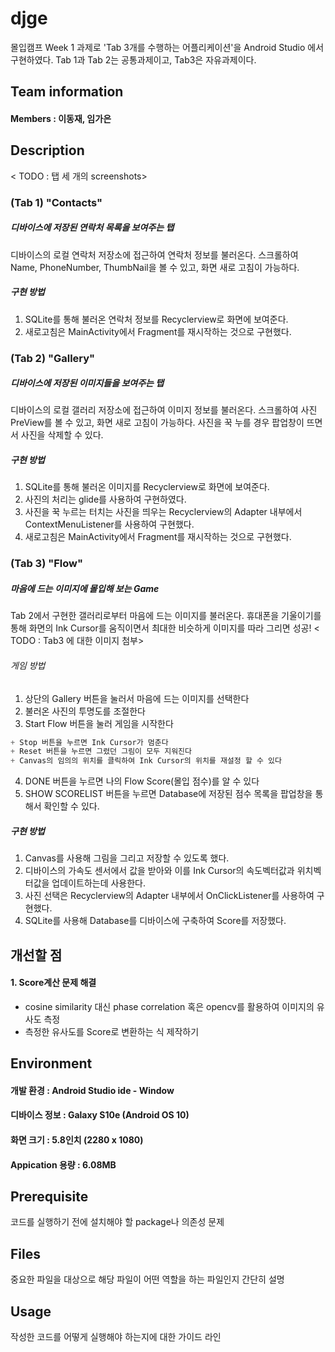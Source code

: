 # djge
몰입캠프 Week 1 과제로 'Tab 3개를 수행하는 어플리케이션'을 Android Studio 에서 구현하였다.
Tab 1과 Tab 2는 공통과제이고, Tab3은 자유과제이다.

## Team information
#### Members : 이동재, 임가은

## Description
< TODO : 탭 세 개의 screenshots>
### (Tab 1) "Contacts"
##### 디바이스에 저장된 연락처 목록을 보여주는 탭
디바이스의 로컬 연락처 저장소에 접근하여 연락처 정보를 불러온다. 스크롤하여 Name, PhoneNumber, ThumbNail을 볼 수 있고, 화면 새로 고침이 가능하다.

##### 구현 방법
  1. SQLite를 통해 불러온 연락처 정보를 Recyclerview로 화면에 보여준다.  
  2. 새로고침은 MainActivity에서 Fragment를 재시작하는 것으로 구현했다.  

### (Tab 2) "Gallery"
##### 디바이스에 저장된 이미지들을 보여주는 탭
디바이스의 로컬 갤러리 저장소에 접근하여 이미지 정보를 불러온다. 스크롤하여 사진 PreView를 볼 수 있고, 화면 새로 고침이 가능하다. 사진을 꾹 누를 경우 팝업창이 뜨면서 사진을 삭제할 수 있다.

##### 구현 방법
  1. SQLite를 통해 불러온 이미지를 Recyclerview로 화면에 보여준다.  
  2. 사진의 처리는 glide를 사용하여 구현하였다.  
  3. 사진을 꾹 누르는 터치는 사진을 띄우는 Recyclerview의 Adapter 내부에서 ContextMenuListener를 사용하여 구현했다.  
  4. 새로고침은 MainActivity에서 Fragment를 재시작하는 것으로 구현했다.  

### (Tab 3) "Flow"
##### 마음에 드는 이미지에 몰입해 보는 Game
Tab 2에서 구현한 갤러리로부터 마음에 드는 이미지를 불러온다. 휴대폰을 기울이기를 통해 화면의 Ink Cursor를 움직이면서 최대한 비슷하게 이미지를 따라 그리면 성공! < TODO : Tab3 에 대한 이미지 첨부>
###### 게임 방법
  1. 상단의 Gallery 버튼을 눌러서 마음에 드는 이미지를 선택한다
  2. 불러온 사진의 투명도를 조절한다
  3. Start Flow 버튼을 눌러 게임을 시작한다
   ```c 
   + Stop 버튼을 누르면 Ink Cursor가 멈춘다
   + Reset 버튼을 누르면 그렸던 그림이 모두 지워진다
   + Canvas의 임의의 위치를 클릭하여 Ink Cursor의 위치를 재설정 할 수 있다
   ```
  4. DONE 버튼을 누르면 나의 Flow Score(몰입 점수)를 알 수 있다
  5. SHOW SCORELIST 버튼을 누르면 Database에 저장된 점수 목록을 팝업창을 통해서 확인할 수 있다.
 
##### 구현 방법
  1. Canvas를 사용해 그림을 그리고 저장할 수 있도록 했다. 
  2. 디바이스의 가속도 센서에서 값을 받아와 이를 Ink Cursor의 속도벡터값과 위치벡터값을 업데이트하는데 사용한다. 
  3. 사진 선택은 Recyclerview의 Adapter 내부에서 OnClickListener를 사용하여 구현했다.  
  4. SQLite를 사용해 Database를 디바이스에 구축하여 Score를 저장했다.

## 개선할 점
#### 1. Score계산 문제 해결
* cosine similarity 대신 phase correlation 혹은 opencv를 활용하여 이미지의 유사도 측정  
* 측정한 유사도를 Score로 변환하는 식 제작하기    


## Environment
#### 개발 환경 : Android Studio ide - Window
#### 디바이스 정보 : Galaxy S10e (Android OS 10)
#### 화면 크기 : 5.8인치 (2280 x 1080) 
#### Appication 용량 : 6.08MB  
  
## Prerequisite
  코드를 실행하기 전에 설치해야 할 package나 의존성 문제
  
## Files
  중요한 파일을 대상으로 해당 파일이 어떤 역할을 하는 파일인지 간단히 설명
  
## Usage
  작성한 코드를 어떻게 실행해야 하는지에 대한 가이드 라인

